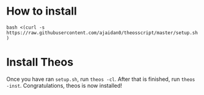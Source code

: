 # How to install

```bash <(curl -s https://raw.githubusercontent.com/ajaidan0/theosscript/master/setup.sh)```

# Install Theos

Once you have ran ```setup.sh```, run ```theos -cl```. After that is finished, run ```theos -inst```. Congratulations, theos is now installed!